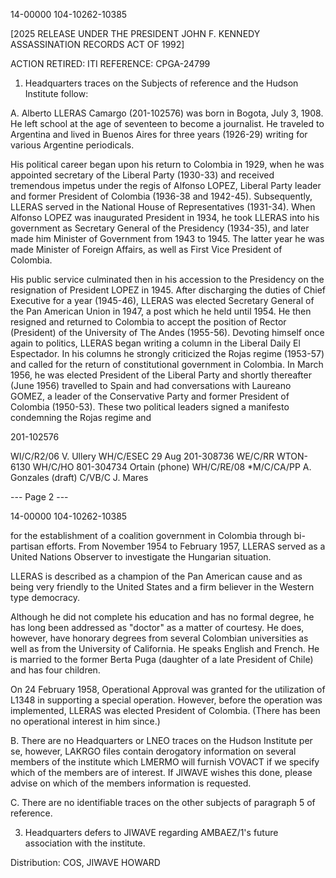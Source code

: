 14-00000
104-10262-10385

[2025 RELEASE UNDER THE PRESIDENT JOHN F. KENNEDY ASSASSINATION RECORDS ACT OF 1992]

ACTION RETIRED: ITI
REFERENCE: CPGA-24799

1. Headquarters traces on the Subjects of reference and the Hudson Institute follow:

A. Alberto LLERAS Camargo (201-102576) was born in Bogota, July 3, 1908. He left school at the age of seventeen to become a journalist. He traveled to Argentina and lived in Buenos Aires for three years (1926-29) writing for various Argentine periodicals.

His political career began upon his return to Colombia in 1929, when he was appointed secretary of the Liberal Party (1930-33) and received tremendous impetus under the regis of Alfonso LOPEZ, Liberal Party leader and former President of Colombia (1936-38 and 1942-45). Subsequently, LLERAS served in the National House of Representatives (1931-34). When Alfonso LOPEZ was inaugurated President in 1934, he took LLERAS into his government as Secretary General of the Presidency (1934-35), and later made him Minister of Government from 1943 to 1945. The latter year he was made Minister of Foreign Affairs, as well as First Vice President of Colombia.

His public service culminated then in his accession to the Presidency on the resignation of President LOPEZ in 1945. After discharging the duties of Chief Executive for a year (1945-46), LLERAS was elected Secretary General of the Pan American Union in 1947, a post which he held until 1954. He then resigned and returned to Colombia to accept the position of Rector (President) of the University of The Andes (1955-56). Devoting himself once again to politics, LLERAS began writing a column in the Liberal Daily El Espectador. In his columns he strongly criticized the Rojas regime (1953-57) and called for the return of constitutional government in Colombia. In March 1956, he was elected President of the Liberal Party and shortly thereafter (June 1956) travelled to Spain and had conversations with Laureano GOMEZ, a leader of the Conservative Party and former President of Colombia (1950-53). These two political leaders signed a manifesto condemning the Rojas regime and

201-102576

WI/C/R2/06 V. Ullery
WH/C/ESEC 29 Aug
201-308736 WE/C/RR
WTON-6130 WH/C/HO
801-304734 Ortain (phone)
WH/C/RE/08
*M/C/CA/PP A. Gonzales (draft)
C/VB/C J. Mares

--- Page 2 ---

14-00000
104-10262-10385

for the establishment of a coalition government in Colombia through bi-partisan efforts. From November 1954 to February 1957, LLERAS served as a United Nations Observer to investigate the Hungarian situation.

LLERAS is described as a champion of the Pan American cause and as being very friendly to the United States and a firm believer in the Western type democracy.

Although he did not complete his education and has no formal degree, he has long been addressed as "doctor" as a matter of courtesy. He does, however, have honorary degrees from several Colombian universities as well as from the University of California. He speaks English and French. He is married to the former Berta Puga (daughter of a late President of Chile) and has four children.

On 24 February 1958, Operational Approval was granted for the utilization of L1348 in supporting a special operation. However, before the operation was implemented, LLERAS was elected President of Colombia. (There has been no operational interest in him since.)

B. There are no Headquarters or LNEO traces on the Hudson Institute per se, however, LAKRGO files contain derogatory information on several members of the institute which LMERMO will furnish VOVACT if we specify which of the members are of interest. If JIWAVE wishes this done, please advise on which of the members information is requested.

C. There are no identifiable traces on the other subjects of paragraph 5 of reference.

3. Headquarters defers to JIWAVE regarding AMBAEZ/1's future association with the institute.

Distribution:
COS, JIWAVE
HOWARD
